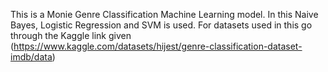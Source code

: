 This is a Monie Genre Classification Machine Learning model.
In this Naive Bayes, Logistic Regression and SVM is used.
For datasets used in this go through the Kaggle link given (https://www.kaggle.com/datasets/hijest/genre-classification-dataset-imdb/data)
